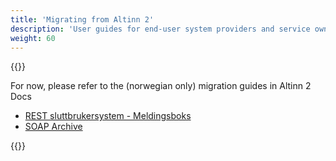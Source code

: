 ```yaml
---
title: 'Migrating from Altinn 2'
description: 'User guides for end-user system providers and service owners currently using Altinn 2 APIs'
weight: 60
---
```


{{<notyetwritten>}}

For now, please refer to the (norwegian only) migration guides in Altinn 2 Docs

* [REST sluttbrukersystem - Meldingsboks](https://altinn.github.io/docs/api/api-migration/rest-sbs/meldingsboks/)
* [SOAP Archive](https://altinn.github.io/docs/api/api-migration/soap/arkiv/)

{{<children />}}
